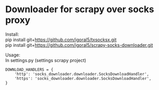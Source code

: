 # Downloader for scrapy over socks proxy  

Install:    
pip install git+https://github.com/igoral5/txsocksx.git  
pip install git+https://github.com/igoral5/scrapy-socks-downloader.git  

Usage:  
In settings.py (settings scrapy project)
  
```
DOWNLOAD_HANDLERS = {  
    'http': 'socks_downloader.downloader.SocksDownloadHandler',  
    'https': 'socks_downloader.downloader.SocksDownloadHandler',  
}
```




